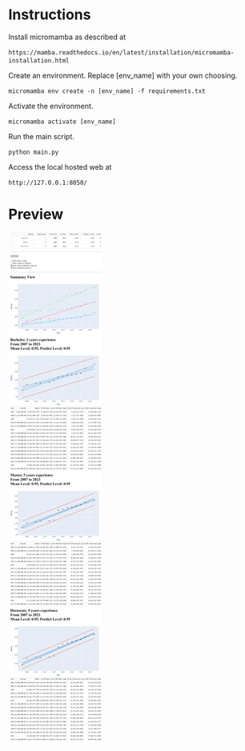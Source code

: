 # Instructions

Install micromamba as described at

```
https://mamba.readthedocs.io/en/latest/installation/micromamba-installation.html
```

Create an environment.  Replace [env_name] with your own choosing.

```
micromamba env create -n [env_name] -f requirements.txt
```

Activate the environment.

```
micromamba activate [env_name]
```

Run the main script.

```
python main.py
```

Access the local hosted web at

```
http://127.0.0.1:8050/
```

# Preview

![Page preview](preview.png)
